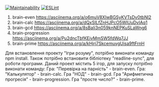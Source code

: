 [![Maintainability](https://api.codeclimate.com/v1/badges/a99a88d28ad37a79dbf6/maintainability)](https://codeclimate.com/github/Batick3737/frontend-project-lvl1/maintainability)
[![ESLint](https://github.com/Batick3737/frontend-project-lvl1/workflows/ESLint/badge.svg)](https://github.com/Batick3737/frontend-project-lvl1/actions?query=workflow%3AESLint)
1) brain-even  https://asciinema.org/a/o6muV8XIwBGSyKVTsDv0tbNl2
2) brain-calc  https://asciinema.org/a/dQxSILfZnHJPcO5WIUuDvIAq1
3) brain-gcd   https://asciinema.org/a/8sBaIi3n059knNEPKuSLaWng6
4) brain-progression https://asciinema.org/a/Pu2dncTbfKEivMmSW5fdWq7JJ
5) brain-prime https://asciinema.org/a/kHjrj7SkcemuvgUisa9ftFrnH

Для встановлення проекту "Ігри розуму", потрібно виконати команду npm install.
Також потрібно встановити бібліотеку "readline-sync", для роботи програми.
Даний проект містить 5 ігор, для запуску потрібно виконати команду:
Гра: "Перевірка на парність" - brain-even.
Гра: "Калькулятор" - brain-calc.
Гра "НОД" - brain-gcd.
Гра "Арифметична прогресія" - brain-progression.
Гра "просте число?" - brain-prime.
